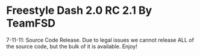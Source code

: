 # Freestyle Dash 2.0 RC 2.1 By TeamFSD #


7-11-11:  Source Code Release.  Due to legal issues we cannot release ALL of the source code, but the bulk of it is available.  Enjoy!
